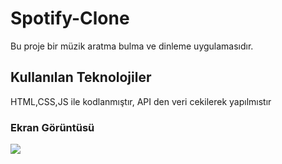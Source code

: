 <h1>Spotify-Clone</h1>


Bu proje bir müzik aratma bulma ve dinleme uygulamasıdır.


<h2>Kullanılan Teknolojiler</h2>


HTML,CSS,JS ile kodlanmıştır, API den veri cekilerek yapılmıstır


<h3>Ekran Görüntüsü</h3>


![](video.gif)

